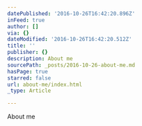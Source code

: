 ```yaml
---
datePublished: '2016-10-26T16:42:20.896Z'
inFeed: true
author: []
via: {}
dateModified: '2016-10-26T16:42:20.512Z'
title: ''
publisher: {}
description: About me
sourcePath: _posts/2016-10-26-about-me.md
hasPage: true
starred: false
url: about-me/index.html
_type: Article

---
```

About me